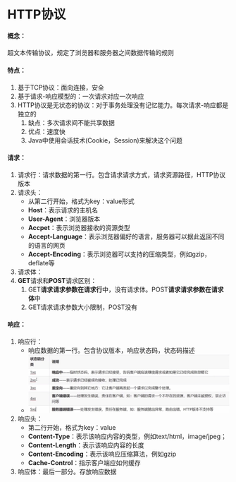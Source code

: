 # HTTP协议

#### 概念：

超文本传输协议，规定了浏览器和服务器之间数据传输的规则

#### 特点：

1. 基于TCP协议：面向连接，安全
2. 基于请求-响应模型的：一次请求对应一次响应
3. HTTP协议是无状态的协议：对于事务处理没有记忆能力。每次请求-响应都是独立的
   1. 缺点：多次请求间不能共享数据
   2. 优点：速度快
   3. Java中使用会话技术(Cookie，Session)来解决这个问题



#### 请求：

1. 请求行：请求数据的第一行。包含请求请求方式，请求资源路径，HTTP协议版本
2. 请求头：
   - 从第二行开始，格式为key：value形式
   - **Host**：表示请求的主机名
   - **User-Agent**：浏览器版本
   - **Accpet**：表示浏览器接收的资源类型
   - **Accept-Language**：表示浏览器偏好的语言，服务器可以据此返回不同的语言的网页
   - **Accept-Encoding**：表示浏览器可以支持的压缩类型，例如gzip，deflate等
3. 请求体：
4. **GET**请求和**POST**请求区别：
   1. GET**请求请求参数在请求行**中，没有请求体。POST**请求请求参数在请求体**中
   2. GET请求请求参数大小限制，POST没有



#### 响应：

1. 响应行：
   - 响应数据的第一行。包含协议版本，响应状态码，状态码描述
   - ![](./images/响应状态码.jpg)
2. 响应头：
   - 第二行开始，格式为key：value
   - **Content-Type**：表示该响应内容的类型，例如text/html，image/jpeg；
   - **Content-Length**：表示该响应内容的长度
   - **Content-Encoding**：表示该响应压缩算法，例如gzip
   - **Cache-Control**：指示客户端应如何缓存
3. 响应体：最后一部分。存放响应数据